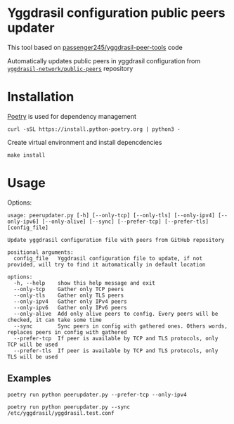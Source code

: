 # Yggdrasil configuration public peers updater

This tool based on [passenger245/yggdrasil-peer-tools](https://github.com/passenger245/yggdrasil-peer-tools) code

Automatically updates public peers in yggdrasil configuration from [`yggdrasil-network/public-peers`](https://github.com/yggdrasil-network/public-peers) repository

# Installation

[Poetry](https://python-poetry.org/) is used for dependency management

```shell
curl -sSL https://install.python-poetry.org | python3 -
```

Create virtual environment and install depencdencies

```shell
make install
```

# Usage

Options:

```
usage: peerupdater.py [-h] [--only-tcp] [--only-tls] [--only-ipv4] [--only-ipv6] [--only-alive] [--sync] [--prefer-tcp] [--prefer-tls] [config_file]

Update yggdrasil configuration file with peers from GitHub repository

positional arguments:
  config_file   Yggdrasil configuration file to update, if not provided, will try to find it automatically in default location    

options:
  -h, --help    show this help message and exit
  --only-tcp    Gather only TCP peers
  --only-tls    Gather only TLS peers
  --only-ipv4   Gather only IPv4 peers
  --only-ipv6   Gather only IPv6 peers
  --only-alive  Add only alive peers to config. Every peers will be checked, it can take some time
  --sync        Sync peers in config with gathered ones. Others words, replaces peers in config with gathered
  --prefer-tcp  If peer is available by TCP and TLS protocols, only TCP will be used
  --prefer-tls  If peer is available by TCP and TLS protocols, only TLS will be used
```

## Examples

```shell
poetry run python peerupdater.py --prefer-tcp --only-ipv4
```

```shell
poetry run python peerupdater.py --sync /etc/yggdrasil/yggdrasil.test.conf
```
